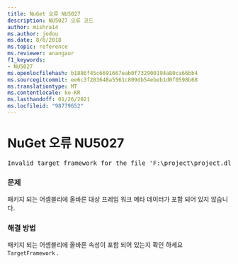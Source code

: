 ```yaml
---
title: NuGet 오류 NU5027
description: NU5027 오류 코드
author: mishra14
ms.author: jodou
ms.date: 8/8/2018
ms.topic: reference
ms.reviewer: anangaur
f1_keywords:
- NU5027
ms.openlocfilehash: b1886f45c6691667eab0f732900194a80ca66bb4
ms.sourcegitcommit: ee6c3f203648a5561c809db54ebeb1d0f0598b68
ms.translationtype: MT
ms.contentlocale: ko-KR
ms.lasthandoff: 01/26/2021
ms.locfileid: "98779652"
---
```

# <a name="nuget-error-nu5027"></a>NuGet 오류 NU5027
<pre>Invalid target framework for the file 'F:\project\project.dll'.</pre>

### <a name="issue"></a>문제

패키지 되는 어셈블리에 올바른 대상 프레임 워크 메타 데이터가 포함 되어 있지 않습니다.


### <a name="solution"></a>해결 방법

패키지 되는 어셈블리에 올바른 속성이 포함 되어 있는지 확인 하세요 `TargetFramework` .


